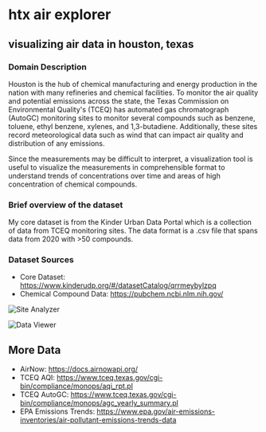 # htx air explorer
## visualizing air data in houston, texas

### Domain Description
Houston is the hub of chemical manufacturing and energy production in the nation
with many refineries and chemical facilities. To monitor the air quality and potential
emissions across the state, the Texas Commission on Environmental Quality's (TCEQ) has
automated gas chromatograph (AutoGC) monitoring sites to monitor several compounds such
as benzene, toluene, ethyl benzene, xylenes, and 1,3-butadiene. Additionally, these sites
record meteorological data such as wind that can impact air quality and distribution of
any emissions.

Since the measurements may be difficult to interpret, a visualization tool is useful to
visualize the measurements in comprehensible format to understand trends of concentrations
over time and areas of high concentration of chemical compounds. 

### Brief overview of the dataset
My core dataset is from the Kinder Urban Data Portal which is a collection of data from TCEQ
monitoring sites. The data format is a .csv file that spans data from 2020 with >50 compounds.

### Dataset Sources
- Core Dataset: https://www.kinderudp.org/#/datasetCatalog/qrrmeybylzpq
- Chemical Compound Data: https://pubchem.ncbi.nlm.nih.gov/

![Site Analyzer](https://user-images.githubusercontent.com/28833281/116189988-711c3280-a6ef-11eb-91e7-38e621000db7.png)

![Data Viewer](https://user-images.githubusercontent.com/28833281/116190264-ee47a780-a6ef-11eb-96fe-15c70819903d.png)

## More Data
- AirNow: https://docs.airnowapi.org/
- TCEQ AQI: https://www.tceq.texas.gov/cgi-bin/compliance/monops/aqi_rpt.pl
- TCEQ AutoGC:
https://www.tceq.texas.gov/cgi-bin/compliance/monops/agc_yearly_summary.pl
- EPA Emissions Trends:
https://www.epa.gov/air-emissions-inventories/air-pollutant-emissions-trends-data
